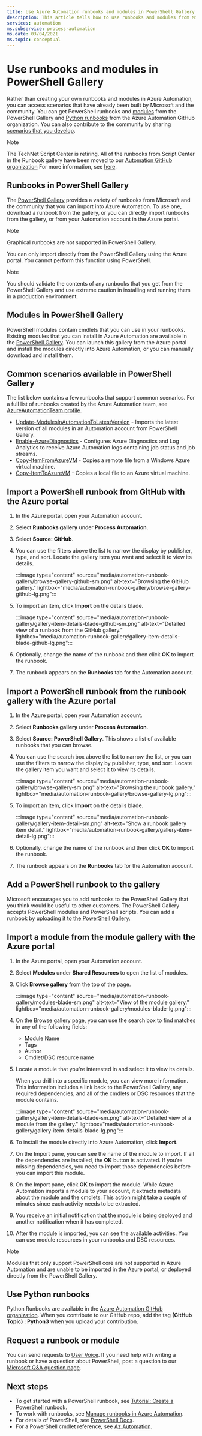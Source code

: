 ```yaml
---
title: Use Azure Automation runbooks and modules in PowerShell Gallery
description: This article tells how to use runbooks and modules from Microsoft and the community in PowerShell Gallery.
services: automation
ms.subservice: process-automation
ms.date: 03/04/2021
ms.topic: conceptual
---
```

# Use runbooks and modules in PowerShell Gallery

Rather than creating your own runbooks and modules in Azure Automation, you can access scenarios that have already been built by Microsoft and the community. You can get PowerShell runbooks and [modules](#modules-in-powershell-gallery) from the PowerShell Gallery and [Python runbooks](#use-python-runbooks) from the Azure Automation GitHub organization. You can also contribute to the community by sharing [scenarios that you develop](#add-a-powershell-runbook-to-the-gallery).

> [!NOTE]
> The TechNet Script Center is retiring. All of the runbooks from Script Center in the Runbook gallery have been moved to our [Automation GitHub organization](https://github.com/azureautomation) For more information, see [here](https://techcommunity.microsoft.com/t5/azure-governance-and-management/azure-automation-runbooks-moving-to-github/ba-p/2039337).

## Runbooks in PowerShell Gallery

The [PowerShell Gallery](https://www.powershellgallery.com/packages) provides a variety of runbooks from Microsoft and the community that you can import into Azure Automation. To use one, download a runbook from the gallery, or you can directly import runbooks from the gallery, or from your Automation account in the Azure portal.

> [!NOTE]
> Graphical runbooks are not supported in PowerShell Gallery.

You can only import directly from the PowerShell Gallery using the Azure portal. You cannot perform this function using PowerShell.

> [!NOTE]
> You should validate the contents of any runbooks that you get from the PowerShell Gallery and use extreme caution in installing and running them in a production environment.

## Modules in PowerShell Gallery

PowerShell modules contain cmdlets that you can use in your runbooks. Existing modules that you can install in Azure Automation are available in the [PowerShell Gallery](https://www.powershellgallery.com). You can launch this gallery from the Azure portal and install the modules directly into Azure Automation, or you can manually download and install them.

## Common scenarios available in PowerShell Gallery

The list below contains a few runbooks that support common scenarios. For a full list of runbooks created by the Azure Automation team, see [AzureAutomationTeam profile](https://www.powershellgallery.com/profiles/AzureAutomationTeam).

   * [Update-ModulesInAutomationToLatestVersion](https://www.powershellgallery.com/packages/Update-ModulesInAutomationToLatestVersion/) - Imports the latest version of all modules in an Automation account from PowerShell Gallery.
   * [Enable-AzureDiagnostics](https://www.powershellgallery.com/packages/Enable-AzureDiagnostics/) - Configures Azure Diagnostics and Log Analytics to receive Azure Automation logs containing job status and job streams.
   * [Copy-ItemFromAzureVM](https://www.powershellgallery.com/packages/Copy-ItemFromAzureVM/) - Copies a remote file from a Windows Azure virtual machine.
   * [Copy-ItemToAzureVM](https://www.powershellgallery.com/packages/Copy-ItemToAzureVM/) - Copies a local file to an Azure virtual machine.

## Import a PowerShell runbook from GitHub with the Azure portal

1. In the Azure portal, open your Automation account.
1. Select **Runbooks gallery** under **Process Automation**.
1. Select **Source: GitHub**.
1. You can use the filters above the list to narrow the display by publisher, type, and sort. Locate the gallery item you want and select it to view its details.

   :::image type="content" source="media/automation-runbook-gallery/browse-gallery-github-sm.png" alt-text="Browsing the GitHub gallery." lightbox="media/automation-runbook-gallery/browse-gallery-github-lg.png":::

1. To import an item, click **Import** on the details blade.

   :::image type="content" source="media/automation-runbook-gallery/gallery-item-details-blade-github-sm.png" alt-text="Detailed view of a runbook from the GitHub gallery." lightbox="media/automation-runbook-gallery/gallery-item-details-blade-github-lg.png":::

1. Optionally, change the name of the runbook and then click **OK** to import the runbook.
1. The runbook appears on the **Runbooks** tab for the Automation account.

## Import a PowerShell runbook from the runbook gallery with the Azure portal

1. In the Azure portal, open your Automation account.
1. Select **Runbooks gallery** under **Process Automation**.
1. Select **Source: PowerShell Gallery**. This shows a list of available runbooks that you can browse.
1. You can use the search box above the list to narrow the list, or you can use the filters to narrow the display by publisher, type, and sort. Locate the gallery item you want and select it to view its details.

   :::image type="content" source="media/automation-runbook-gallery/browse-gallery-sm.png" alt-text="Browsing the runbook gallery." lightbox="media/automation-runbook-gallery/browse-gallery-lg.png":::

1. To import an item, click **Import** on the details blade.

   :::image type="content" source="media/automation-runbook-gallery/gallery-item-detail-sm.png" alt-text="Show a runbook gallery item detail." lightbox="media/automation-runbook-gallery/gallery-item-detail-lg.png":::

1. Optionally, change the name of the runbook and then click **OK** to import the runbook.
1. The runbook appears on the **Runbooks** tab for the Automation account.

## Add a PowerShell runbook to the gallery

Microsoft encourages you to add runbooks to the PowerShell Gallery that you think would be useful to other customers. The PowerShell Gallery accepts PowerShell modules and PowerShell scripts. You can add a runbook by [uploading it to the PowerShell Gallery](/powershell/scripting/gallery/how-to/publishing-packages/publishing-a-package).

## Import a module from the module gallery with the Azure portal

1. In the Azure portal, open your Automation account.
1. Select **Modules** under **Shared Resources** to open the list of modules.
1. Click **Browse gallery** from the top of the page.

      :::image type="content" source="media/automation-runbook-gallery/modules-blade-sm.png" alt-text="View of the module gallery." lightbox="media/automation-runbook-gallery/modules-blade-lg.png":::

1. On the Browse gallery page, you can use the search box to find matches in any of the following fields:

   * Module Name
   * Tags
   * Author
   * Cmdlet/DSC resource name

1. Locate a module that you're interested in and select it to view its details.

   When you drill into a specific module, you can view more information. This information includes a link back to the PowerShell Gallery, any required dependencies, and all of the cmdlets or DSC resources that the module contains.

   :::image type="content" source="media/automation-runbook-gallery/gallery-item-details-blade-sm.png" alt-text="Detailed view of a module from the gallery." lightbox="media/automation-runbook-gallery/gallery-item-details-blade-lg.png":::

1. To install the module directly into Azure Automation, click **Import**.
1. On the Import pane, you can see the name of the module to import. If all the dependencies are installed, the **OK** button is activated. If you're missing dependencies, you need to import those dependencies before you can import this module.
1. On the Import pane, click **OK** to import the module. While Azure Automation imports a module to your account, it extracts metadata about the module and the cmdlets. This action might take a couple of minutes since each activity needs to be extracted.
1. You receive an initial notification that the module is being deployed and another notification when it has completed.
1. After the module is imported, you can see the available activities. You can use module resources in your runbooks and DSC resources.

> [!NOTE]
> Modules that only support PowerShell core are not supported in Azure Automation and are unable to be imported in the Azure portal, or deployed directly from the PowerShell Gallery.

## Use Python runbooks

Python Runbooks are available in the [Azure Automation GitHub organization](https://github.com/azureautomation). When you contribute to our GitHub repo, add the tag **(GitHub Topic) : Python3** when you upload your contribution.

## Request a runbook or module

You can send requests to [User Voice](https://feedback.azure.com/forums/246290-azure-automation/).  If you need help with writing a runbook or have a question about PowerShell, post a question to our [Microsoft Q&A question page](/answers/topics/azure-automation.html).

## Next steps

* To get started with a PowerShell runbook, see [Tutorial: Create a PowerShell runbook](learn/automation-tutorial-runbook-textual-powershell.md).
* To work with runbooks, see [Manage runbooks in Azure Automation](manage-runbooks.md).
* For details of PowerShell, see [PowerShell Docs](/powershell/scripting/overview).
* For a PowerShell cmdlet reference, see [Az.Automation](/powershell/module/az.automation).